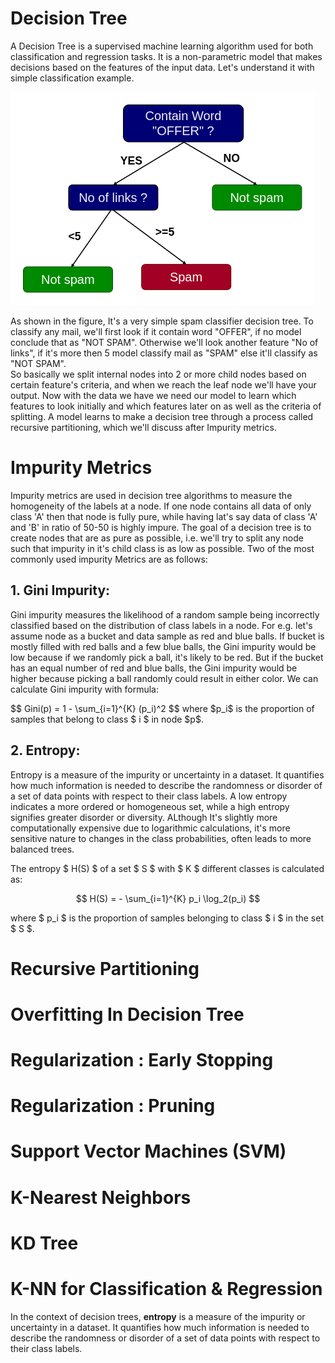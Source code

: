 # Decision Tree
A Decision Tree is a supervised machine learning algorithm used for both classification and regression tasks. It is a non-parametric model that makes decisions based on the features of the input data.
Let's understand it with simple classification example.

![Decision Tree](../Plots/Module_2/dt_spam.png)

As shown in the figure, It's a very simple spam classifier decision tree. To classify any mail, we'll first look if it contain word "OFFER", if no model conclude that as "NOT SPAM". Otherwise we'll look another feature "No of links", if it's more then 5 model classify mail as "SPAM" else it'll classify as "NOT SPAM".
<br>
So basically we split internal nodes into 2 or more child nodes based on certain feature's criteria, and when we reach the leaf node we'll have your output. Now with the data we have we need our model to learn which features to look initially and which features later on as well as the criteria of splitting. A model learns to make a decision tree through a process called recursive partitioning, which we'll discuss after Impurity metrics.

# Impurity Metrics
Impurity metrics are used in decision tree algorithms to measure the homogeneity of the labels at a node. If one node contains all data of only class 'A' then that node is fully pure, while having lat's say data of class 'A' and 'B' in ratio of 50-50 is highly impure. The goal of a decision tree is to create nodes that are as pure as possible, i.e. we'll try to split any node such that impurity in it's child class is as low as possible.
Two of the most commonly used impurity Metrics are as follows:

## 1. Gini Impurity:
Gini impurity measures the likelihood of a random sample being incorrectly classified based on the distribution of class labels in a node. For e.g. let's assume node as a bucket and data sample as red and blue balls. If bucket is mostly filled with red balls and a few blue balls, the Gini impurity would be low because if we randomly pick a ball, it's likely to be red. But if the bucket has an equal number of red and blue balls, the Gini impurity would be higher because picking a ball randomly could result in either color. 
We can calculate Gini impurity with formula:

<p>
$$
 Gini(p) = 1 - \sum_{i=1}^{K} (p_i)^2 
$$
where $p_i$ is the proportion of samples that belong to class $ i $ in node $p$.
</p>

## 2. Entropy:
Entropy is a measure of the impurity or uncertainty in a dataset. It quantifies how much information is needed to describe the randomness or disorder of a set of data points with respect to their class labels. A low entropy indicates a more ordered or homogeneous set, while a high entropy signifies greater disorder or diversity. ALthough It's slightly more computationally expensive due to logarithmic calculations, it's more sensitive nature to changes in the class probabilities, often leads to more balanced trees.
<p>
The entropy $ H(S) $ of a set $ S $ with $ K $ different classes is calculated as:
   
   $$ H(S) = - \sum_{i=1}^{K} p_i   \log_2(p_i) $$
   
   where $ p_i $ is the proportion of samples belonging to class $ i $ in the set $ S $.
</p>

# Recursive Partitioning

# Overfitting In Decision Tree

# Regularization : Early Stopping

# Regularization : Pruning

# Support Vector Machines (SVM)

# K-Nearest Neighbors

# KD Tree

# K-NN for Classification & Regression


In the context of decision trees, **entropy** is a measure of the impurity or uncertainty in a dataset. It quantifies how much information is needed to describe the randomness or disorder of a set of data points with respect to their class labels.

